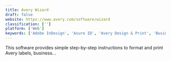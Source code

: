 ```yaml
---
title: Avery Wizard
draft: false 
website: https://www.avery.com/software/wizard
classification: ['']
platform: ['Web']
keywords: ['Adobe InDesign', 'Asure ID', 'Avery Design & Print', 'Business Card Designer', 'Business Card Maker', 'BusinessCardLand', 'CardExchange', 'CardManagement', 'DYMO Label', 'Face Crop Jet', 'Label Nation', 'LogoPony', 'NiceLabel', 'QZ Tray', 'Scribus', 'Seagull BarTender', 'Swift Publisher', 'ezeep', 'gLabels']
---
```

This software provides simple step-by-step instructions to format and print Avery labels, business...
